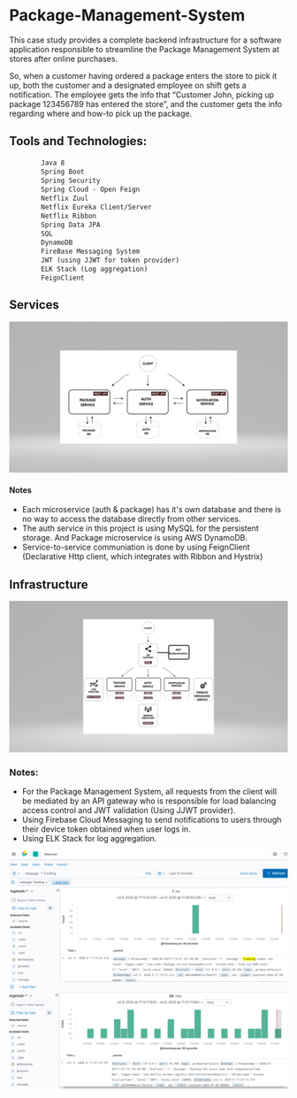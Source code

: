 # Package-Management-System

This case study provides a complete backend infrastructure for a software application responsible to streamline the Package Management System at stores after online purchases. 

So, when a customer having ordered a package enters the store to pick it up, both the customer and a designated employee on shift gets a notification. The employee gets the info that “Customer John, picking up package 123456789 has entered the store”, and the customer gets the info regarding where and how-to pick up the package.

## Tools and Technologies:
			
			Java 8
			Spring Boot 
			Spring Security
			Spring Cloud - Open Feign 
			Netflix Zuul
			Netflix Eureka Client/Server 
			Netflix Ribbon 
			Spring Data JPA
			SQL
			DynamoDB
			FireBase Messaging System
			JWT (using JJWT for token provider)
			ELK Stack (Log aggregation)
			FeignClient

## Services

![Core Services](/images/screenshot.png)

#### Notes
* Each microservice (auth & package) has it's own database and there is no way to access the database directly from other services.
* The auth service in this project is using MySQL for the persistent storage. And Package microservice is using AWS DynamoDB.
* Service-to-service communiation is done by using FeignClient (Declarative Http client, which integrates with Ribbon and Hystrix)

## Infrastructure
![Infrastructure](/images/screenshot2.png)

### Notes:
*  For the Package Management System, all requests from the client will be mediated by an API gateway who is responsible for load balancing access control and JWT validation (Using JJWT provider).
* Using Firebase Cloud Messaging to send notifications to users through their device token obtained when user logs in.
* Using ELK Stack for log aggregation.

![Infrastructure](/images/logstash.png)    ![Infrastructure](/images/logstash2.png)

